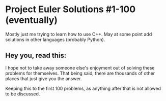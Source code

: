 # Project Euler Solutions #1-100 (eventually)

Mostly just me trying to learn how to use C++. May at some point add solutions in other languages (probably Python).

## Hey you, read this:

I hope not to take away someone else's enjoyment out of solving these problems for themselves. That being said, there are thousands of other places that just give you the answer. 

Keeping this to the first 100 problems, as anything after that is not allowed to be discussed. 